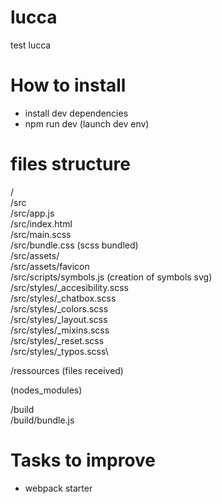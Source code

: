 # lucca
test lucca

# How to install

- install dev dependencies
- npm run dev (launch dev env)

# files structure

/\
/src\
/src/app.js\
/src/index.html\
/src/main.scss\
/src/bundle.css (scss bundled)\
/src/assets/\
/src/assets/favicon\
/src/scripts/symbols.js (creation of symbols svg)\
/src/styles/_accesibility.scss\
/src/styles/_chatbox.scss\
/src/styles/_colors.scss\
/src/styles/_layout.scss\
/src/styles/_mixins.scss\
/src/styles/_reset.scss\
/src/styles/_typos.scss\


/ressources (files received)

(nodes_modules)

/build\
/build/bundle.js


# Tasks to improve

- webpack starter
